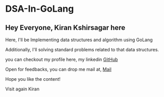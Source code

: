 # DSA-In-GoLang
## Hey Everyone, Kiran Kshirsagar here

Here, I'll be Implementing data structures and algorithm using GoLang

Additionally, I'll solving standard problems related to that data structures.

you can checkout my profile here,
my linkedin [GitHub](https://www.linkedin.com/in/mrkk7999/)


Open for feedbacks,
you can drop me mail at, [Mail](mrkk7999@gmail.com)

Hope you like the content!

Visit again
Kiran
